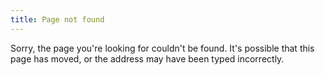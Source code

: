 ```yaml
---
title: Page not found
---
```


<p class="ds-text--lead">Sorry, the page you're looking for couldn't be found. It's possible that this page has moved, or the address may have been typed incorrectly.</p>